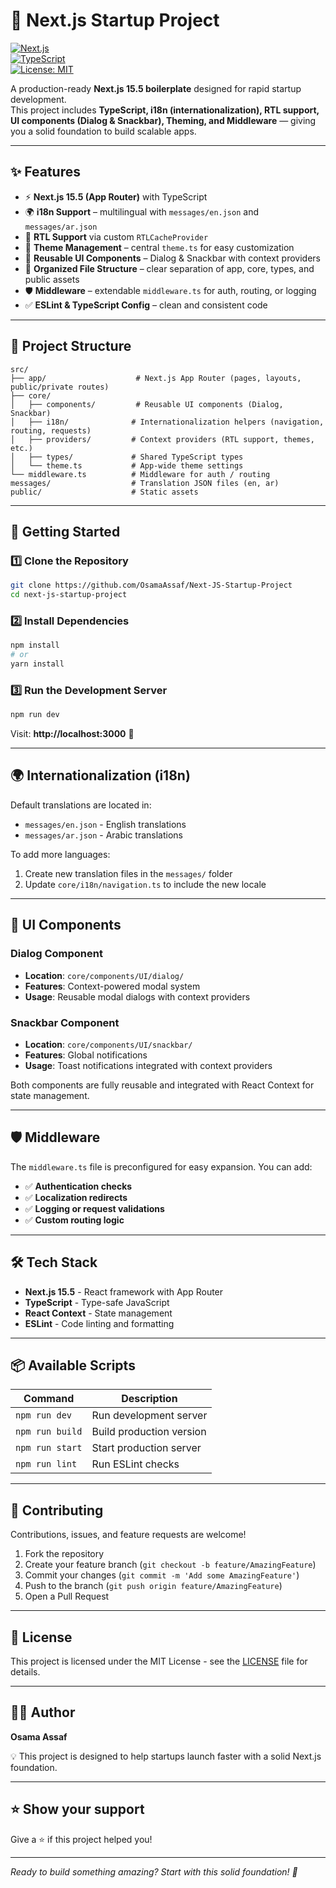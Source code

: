 # 🚀 Next.js Startup Project

[![Next.js](https://img.shields.io/badge/Next.js-15.5.0-black?logo=next.js)](https://nextjs.org/)  
[![TypeScript](https://img.shields.io/badge/TypeScript-5-blue?logo=typescript)](https://www.typescriptlang.org/)  
[![License: MIT](https://img.shields.io/badge/License-MIT-green.svg)](./LICENSE)

A production-ready **Next.js 15.5 boilerplate** designed for rapid startup development.  
This project includes **TypeScript, i18n (internationalization), RTL support, UI components (Dialog & Snackbar), Theming, and Middleware** — giving you a solid foundation to build scalable apps.

---

## ✨ Features

- ⚡ **Next.js 15.5 (App Router)** with TypeScript
- 🌍 **i18n Support** – multilingual with `messages/en.json` and `messages/ar.json`
- 🔄 **RTL Support** via custom `RTLCacheProvider`
- 🎨 **Theme Management** – central `theme.ts` for easy customization
- 🧩 **Reusable UI Components** – Dialog & Snackbar with context providers
- 📂 **Organized File Structure** – clear separation of app, core, types, and public assets
- 🛡️ **Middleware** – extendable `middleware.ts` for auth, routing, or logging
- ✅ **ESLint & TypeScript Config** – clean and consistent code

---

## 📂 Project Structure

```
src/
├── app/                    # Next.js App Router (pages, layouts, public/private routes)
├── core/
│   ├── components/         # Reusable UI components (Dialog, Snackbar)
│   ├── i18n/              # Internationalization helpers (navigation, routing, requests)
│   ├── providers/         # Context providers (RTL support, themes, etc.)
│   ├── types/             # Shared TypeScript types
│   └── theme.ts           # App-wide theme settings
└── middleware.ts          # Middleware for auth / routing
messages/                  # Translation JSON files (en, ar)
public/                    # Static assets
```

---

## 🚀 Getting Started

### 1️⃣ Clone the Repository

```bash
git clone https://github.com/OsamaAssaf/Next-JS-Startup-Project
cd next-js-startup-project
```

### 2️⃣ Install Dependencies

```bash
npm install
# or
yarn install
```

### 3️⃣ Run the Development Server

```bash
npm run dev
```

Visit: **http://localhost:3000** 🎉

---

## 🌍 Internationalization (i18n)

Default translations are located in:

- `messages/en.json` - English translations
- `messages/ar.json` - Arabic translations

To add more languages:

1. Create new translation files in the `messages/` folder
2. Update `core/i18n/navigation.ts` to include the new locale

---

## 🧩 UI Components

### Dialog Component

- **Location**: `core/components/UI/dialog/`
- **Features**: Context-powered modal system
- **Usage**: Reusable modal dialogs with context providers

### Snackbar Component

- **Location**: `core/components/UI/snackbar/`
- **Features**: Global notifications
- **Usage**: Toast notifications integrated with context providers

Both components are fully reusable and integrated with React Context for state management.

---

## 🛡️ Middleware

The `middleware.ts` file is preconfigured for easy expansion. You can add:

- ✅ **Authentication checks**
- ✅ **Localization redirects**
- ✅ **Logging or request validations**
- ✅ **Custom routing logic**

---

## 🛠️ Tech Stack

- **Next.js 15.5** - React framework with App Router
- **TypeScript** - Type-safe JavaScript
- **React Context** - State management
- **ESLint** - Code linting and formatting

---

## 📦 Available Scripts

| Command         | Description              |
| --------------- | ------------------------ |
| `npm run dev`   | Run development server   |
| `npm run build` | Build production version |
| `npm run start` | Start production server  |
| `npm run lint`  | Run ESLint checks        |

---

## 🤝 Contributing

Contributions, issues, and feature requests are welcome!

1. Fork the repository
2. Create your feature branch (`git checkout -b feature/AmazingFeature`)
3. Commit your changes (`git commit -m 'Add some AmazingFeature'`)
4. Push to the branch (`git push origin feature/AmazingFeature`)
5. Open a Pull Request

---

## 📄 License

This project is licensed under the MIT License - see the [LICENSE](LICENSE) file for details.

---

## 👨‍💻 Author

**Osama Assaf**

💡 This project is designed to help startups launch faster with a solid Next.js foundation.

---

## ⭐ Show your support

Give a ⭐️ if this project helped you!

---

_Ready to build something amazing? Start with this solid foundation! 🚀_
